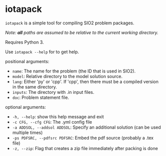 # iotapack

`iotapack` is a simple tool for compiling SIO2 problem packages.

*Note: **all** paths are assumed to be relative to the current working directory.*

Requires Python 3.

Use `iotapack --help` for to get help.

positional arguments:
- `name`: The name for the problem (the ID that is used in SIO2).
- `model`: Relative directory to the model solution source.
- `lang`: Either 'py' or 'cpp'. If 'cpp', then there must be a compiled version in the same directory.
- `inputs`: The directory with .in input files.
- `doc`: Problem statement file.

optional arguments:
- `-h, --help`: show this help message and exit
- `-c CFG, --cfg CFG`: The .yml config file
- `-a ADDSOL, --addsol ADDSOL`: Specify an additional solution (can be used multiple times)
- `-ps PDFSRC, --pdfsrc PDFSRC`: Embed the pdf source (probably a .tex file)
- `-z, --zip`: Flag that creates a zip file immediately after packing is done
